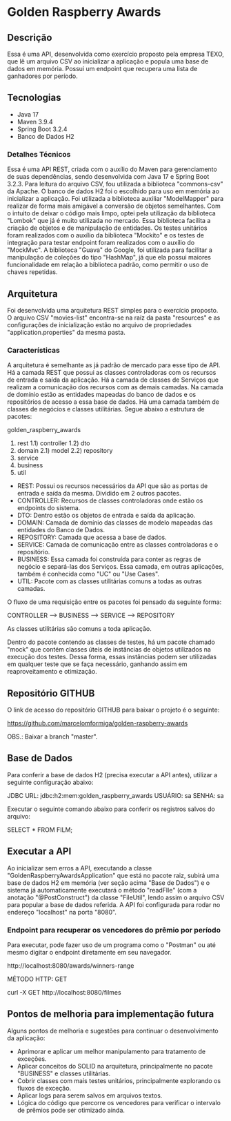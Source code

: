 # Golden Raspberry Awards

## Descrição
Essa é uma API, desenvolvida como exercício proposto pela empresa TEXO, que lê um arquivo CSV ao inicializar a aplicação e popula uma base de dados em memória. Possui um endpoint que recupera uma lista de ganhadores por período.

## Tecnologias
- Java 17
- Maven 3.9.4
- Spring Boot 3.2.4
- Banco de Dados H2

### Detalhes Técnicos
Essa é uma API REST, criada com o auxílio do Maven para gerenciamento de suas dependências, sendo desenvolvida com Java 17 e Spring Boot 3.2.3.
Para leitura do arquivo CSV, fou utilizada a biblioteca "commons-csv" da Apache. O banco de dados H2 foi o escolhido para uso em memória ao inicializar a aplicação.
Foi utilizada a biblioteca auxiliar "ModelMapper" para realizar de forma mais amigável a conversão de objetos semelhantes.
Com o intuito de deixar o código mais limpo, optei pela utilização da biblioteca "Lombok" que já é muito utilizada no mercado. Essa biblioteca facilita a criação de objetos e de manipulação de entidades.
Os testes unitários foram realizados com o auxílio da biblioteca "Mockito" e os testes de integração para testar endpoint foram realizados com o auxílio do "MockMvc".
A biblioteca "Guava" do Google, foi utilizada para facilitar a manipulação de coleções do tipo "HashMap", já que ela possui maiores funcionalidade em relação a biblioteca padrão, como permitir o uso de chaves repetidas.

## Arquitetura
Foi desenvolvida uma arquitetura REST simples para o exercício proposto. O arquivo CSV "movies-list" encontra-se na raíz da pasta "resources" e as configurações de inicialização estão no arquivo de propriedades "application.properties" da mesma pasta.

### Características
A arquitetura é semelhante as já padrão de mercado para esse tipo de API.
Há a camada REST que possui as classes controladoras com os recursos de entrada e saída da aplicação. Há a camada de classes de Serviços que realizam a comunicação dos recursos com as demais camadas.
Na camada de domínio estão as entidades mapeadas do banco de dados e os repositórios de acesso a essa base de dados. Há uma camada também de classes de negócios e classes utilitárias.
Segue abaixo a estrutura de pacotes:

golden_raspberry_awards
1) rest
1.1) controller
1.2) dto
2) domain
2.1) model
2.2) repository
3) service
4) business
5) util

- REST: Possui os recursos necessários da API que são as portas de entrada e saída da mesma. Dividido em 2 outros pacotes.
- CONTROLLER: Recursos de classes controladoras onde estão os endpoints do sistema.
- DTO: Dentro estão os objetos de entrada e saída da aplicação.
- DOMAIN: Camada de domínio das classes de modelo mapeadas das entidades do Banco de Dados.
- REPOSITORY: Camada que acessa a base de dados.
- SERVICE: Camada de comunicação entre as classes controladoras e o repositório.
- BUSINESS: Essa camada foi construída para conter as regras de negócio e separá-las dos Serviços. Essa camada, em outras aplicações, também é conhecida como "UC" ou "Use Cases".
- UTIL: Pacote com as classes utilitárias comuns a todas as outras camadas.

O fluxo de uma requisição entre os pacotes foi pensado da seguinte forma:

CONTROLLER --> BUSINESS --> SERVICE --> REPOSITORY

As classes utilitárias são comuns a toda aplicação.

Dentro do pacote contendo as classes de testes, há um pacote chamado "mock" que contém classes úteis de instâncias de objetos utilizados na execução dos testes.
Dessa forma, essas instâncias podem ser utilizadas em qualquer teste que se faça necessário, ganhando assim em reaproveitamento e otimização.

## Repositório GITHUB

O link de acesso do repositório GITHUB para baixar o projeto é o seguinte:

https://github.com/marcelomformiga/golden-raspberry-awards

OBS.: Baixar a branch "master".

## Base de Dados
Para conferir a base de dados H2 (precisa executar a API antes), utilizar a seguinte configuração abaixo:

JDBC URL: jdbc:h2:mem:golden_raspberry_awards
USUÁRIO: sa
SENHA: sa

Executar o seguinte comando abaixo para conferir os registros salvos do arquivo:

SELECT * FROM FILM;

## Executar a API
Ao inicializar sem erros a API, executando a classe "GoldenRaspberryAwardsApplication" que está no pacote raiz, subirá uma base de dados H2 em memória (ver seção acima "Base de Dados") e o sistema já automaticamente executará o método "readFIle" (com a anotação "@PostConstruct") da classe "FileUtil", lendo assim o arquivo CSV para popular a base de dados referida.
A API foi configurada para rodar no endereço "localhost" na porta "8080".

### Endpoint para recuperar os vencedores do prêmio por período
Para executar, pode fazer uso de um programa como o "Postman" ou até mesmo digitar o endpoint diretamente em seu navegador.

http://localhost:8080/awards/winners-range

MÉTODO HTTP: GET

curl -X GET http://localhost:8080/filmes

## Pontos de melhoria para implementação futura
Alguns pontos de melhoria e sugestões para continuar o desenvolvimento da aplicação:

- Aprimorar e aplicar um melhor manipulamento para tratamento de exceções.
- Aplicar conceitos do SOLID na arquitetura, principalmente no pacote "BUSINESS" e classes utilitárias.
- Cobrir classes com mais testes unitários, principalmente explorando os fluxos de exceção.
- Aplicar logs para serem salvos em arquivos textos.
- Lógica do código que percorre os vencedores para verificar o intervalo de prêmios pode ser otimizado ainda. 






